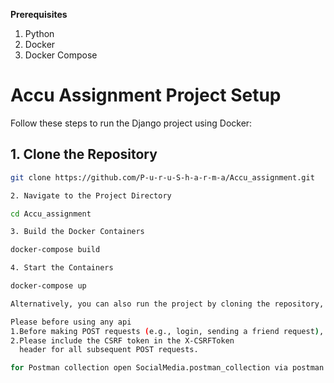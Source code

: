 **Prerequisites**
1. Python
2. Docker
3. Docker Compose

# Accu Assignment Project Setup

Follow these steps to run the Django project using Docker:

## 1. Clone the Repository
```bash
git clone https://github.com/P-u-r-u-S-h-a-r-m-a/Accu_assignment.git

2. Navigate to the Project Directory

cd Accu_assignment

3. Build the Docker Containers

docker-compose build

4. Start the Containers

docker-compose up

Alternatively, you can also run the project by cloning the repository, creating a virtual environment, and installing all dependencies.

Please before using any api 
1.Before making POST requests (e.g., login, sending a friend request), retrieve a CSRF token by sending a GET request to /csrf_cookie/.
2.Please include the CSRF token in the X-CSRFToken
  header for all subsequent POST requests.

for Postman collection open SocialMedia.postman_collection via postman
